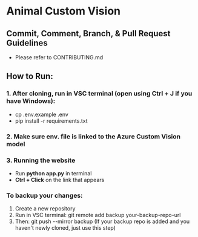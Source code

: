 # Animal Custom Vision

## Commit, Comment, Branch, & Pull Request Guidelines

- Please refer to CONTRIBUTING.md

## How to Run:

### 1. After cloning, run in VSC terminal (open using Ctrl + J if you have Windows):

- cp .env.example .env
- pip install -r requirements.txt

### 2. Make sure env. file is linked to the Azure Custom Vision model

### 3. Running the website

- Run **python app.py** in terminal
- **Ctrl + Click** on the link that appears

### To backup your changes:

1. Create a new repository
2. Run in VSC terminal: git remote add backup your-backup-repo-url
3. Then: git push --mirror backup (If your backup repo is added and you haven't newly cloned, just use this step)
